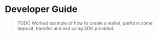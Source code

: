 # Developer Guide


>TODO
> Worked example of how to create a wallet, perform some deposit, transfer and exit using SDK provided. 

